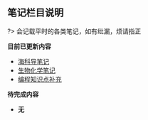## 笔记栏目说明 <!-- {docsify-ignore-all} -->

?> 会记载平时的各类笔记，如有纰漏，烦请指正

**目前已更新内容**

- [海科导笔记](Page/Notes/海科导笔记 "关于海洋科学导论的笔记")
- [生物化学笔记](Page/Notes/生物化学 "一些生物化学知识点")
- [编程知识点补充](Page/Notes/知识点补充 "一些编程知识点")

**待完成内容**

- **无**
